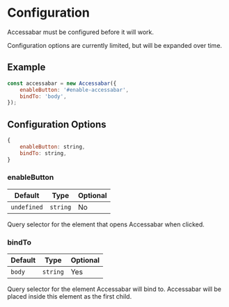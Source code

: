 # Configuration
Accessabar must be configured before it will work.

Configuration options are currently limited, but will be expanded over time. 

## Example
```javascript
const accessabar = new Accessabar({
    enableButton: '#enable-accessabar',
    bindTo: 'body',
});
```

## Configuration Options
```javascript
{
    enableButton: string,
    bindTo: string,
}
```

### enableButton
Default | Type | Optional
--- | --- | ---
`undefined` | `string` | No

Query selector for the element that opens Accessabar when clicked.

### bindTo
Default | Type | Optional
--- | --- | ---
`body` | `string` | Yes

Query selector for the element Accessabar will bind to. Accessabar will be placed inside this element as the first child.

